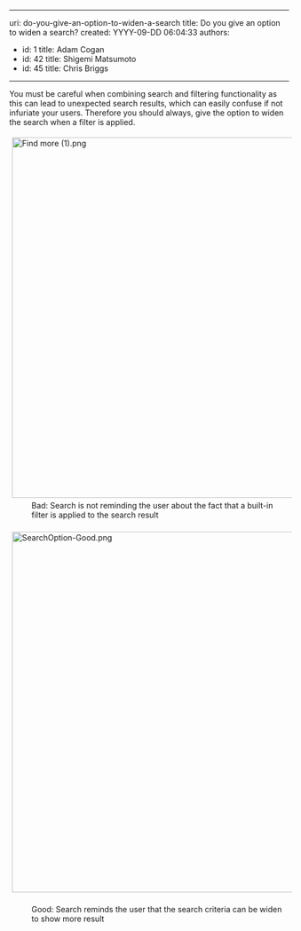 

---
uri: do-you-give-an-option-to-widen-a-search
title: Do you give an option to widen a search?
created: YYYY-09-DD 06:04:33
authors:
  - id: 1
    title: Adam Cogan
  - id: 42
    title: Shigemi Matsumoto
  - id: 45
    title: Chris Briggs
---




<span class='intro'> <p>​​You must be careful when combining search and filtering functionality as this can lead to unexpected search results, which can easily confuse if not infuriate your users. Therefore you should always, give the option to widen the search when a filter is applied.&#160;</p> </span>

<div><img src="/PublishingImages/Find%20more%20(1).png" alt="Find more (1).png" style="margin&#58;5px;width&#58;650px;" /><br></div><dd class="ssw15-rteElement-FigureBad"> Bad&#58; Search is&#160;not reminding the user about the fact that a&#160;built-in filter is applied to the search result <br></dd><div><br></div><div><img src="/PublishingImages/SearchOption-Good.png" alt="SearchOption-Good.png" style="margin&#58;5px;width&#58;650px;" />​<br></div><dd class="ssw15-rteElement-FigureGood">  Good&#58; Search reminds the user that the search criteria&#160;can be widen to show more result<br></dd><div><br></div><div><br></div><div><br></div>


